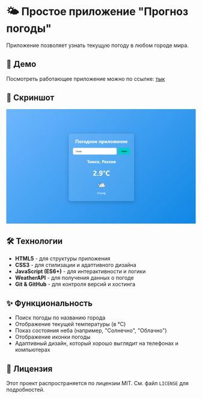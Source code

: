 # 🌤️ Простое приложение "Прогноз погоды"

Приложение позволяет узнать текущую погоду в любом городе мира.

## 🚀 Демо

Посмотреть работающее приложение можно по ссылке: [тык](https://mineralins.github.io/weather-app/)

## 📸 Скриншот

![Скриншот приложения](screenshot.png) 

## 🛠️ Технологии

- **HTML5** - для структуры приложения
- **CSS3** - для стилизации и адаптивного дизайна
- **JavaScript (ES6+)** - для интерактивности и логики
- **WeatherAPI** - для получения данных о погоде
- **Git & GitHub** - для контроля версий и хостинга

## ✨ Функциональность

- Поиск погоды по названию города
- Отображение текущей температуры (в °C)
- Показ состояния неба (например, "Солнечно", "Облачно")
- Отображение иконки погоды
- Адаптивный дизайн, который хорошо выглядит на телефонах и компьютерах

## 📄 Лицензия

Этот проект распространяется по лицензии MIT. См. файл `LICENSE` для подробностей.